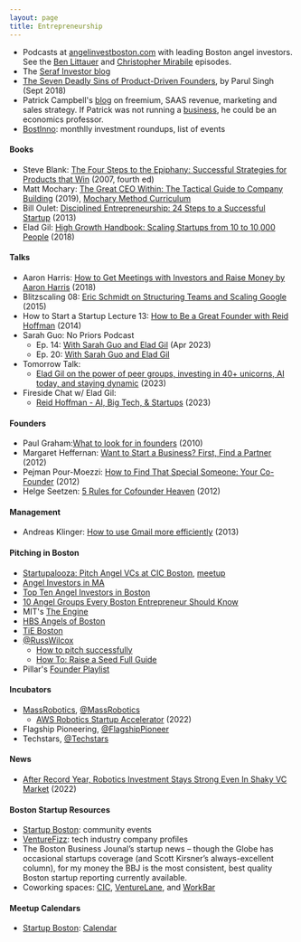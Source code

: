 ```yaml
---
layout: page
title: Entrepreneurship
---
```


* Podcasts at <a href="https://www.angelinvestboston.com/episodes/">angelinvestboston.com</a> with leading Boston angel investors. See the <a href="https://www.angelinvestboston.com/ep-002-1">Ben Littauer</a> and <a href="https://www.angelinvestboston.com/christopher-mirabile-ep-12">Christopher Mirabile</a> episodes.
* The <a href="https://seraf-investor.com/compass/article/angel-101-a-primer-new-angel-investors">Seraf Investor blog</a>
* <a href="https://medium.com/swlh/these-are-the-7-deadly-sins-of-product-driven-founders-47c7c66cc783">The Seven Deadly Sins of Product-Driven Founders</a>, by Parul Singh (Sept 2018)
* Patrick Campbell's <a href="https://www.profitwell.com/blog/all">blog</a> on freemium, SAAS revenue, marketing and sales strategy. If Patrick was not running a <a href="https://www.profitwell.com">business</a>, he could be an economics professor.
* [BostInno](https://www.bizjournals.com/boston/inno): monthlly investment roundups, list of events

#### Books
* Steve Blank: [The Four Steps to the Epiphany:  Successful Strategies for Products that Win](https://www.amazon.com/Four-Steps-Epiphany-Successful-Strategies/dp/1119690358) (2007, fourth ed)
* Matt Mochary: [The Great CEO Within: The Tactical Guide to Company Building](https://www.amazon.com/Great-CEO-Within-Tactical-Building/dp/0578599287) (2019), [Mochary Method Curriculum](https://docs.google.com/document/d/18FiJbYn53fTtPmphfdCKT2TMWH-8Y2L-MLqDk-MFV4s/edit#)
* Bill Oulet: [Disciplined Entrepreneurship: 24 Steps to a Successful Startup](https://www.amazon.com/Disciplined-Entrepreneurship-Steps-Successful-Startup/dp/1118692284/) (2013)
* Elad Gil: [High Growth Handbook: Scaling Startups from 10 to 10,000 People](https://www.amazon.com/High-Growth-Handbook-Elad-Gil/dp/1732265100/) (2018)

#### Talks
* Aaron Harris: [How to Get Meetings with Investors and Raise Money by Aaron Harris](https://www.youtube.com/watch?v=Jzz4AEIddzY) (2018)
* Blitzscaling 08: [Eric Schmidt on Structuring Teams and Scaling Google](https://www.youtube.com/watch?v=hcRxFRgNpns) (2015)
* How to Start a Startup Lecture 13: [How to Be a Great Founder with Reid Hoffman](https://www.youtube.com/watch?v=pkAum45ubWc&list=RDLVhcRxFRgNpns&index=6) (2014)
* Sarah Guo: No Priors Podcast
  * Ep. 14: [With Sarah Guo and Elad Gil](https://www.youtube.com/watch?v=B5461t6ACpk) (Apr 2023)
  * Ep. 20: [With Sarah Guo and Elad Gil](https://www.youtube.com/watch?v=eTFUcPiodGU)
* Tomorrow Talk:
  * [Elad Gil on the power of peer groups, investing in 40+ unicorns, AI today, and staying dynamic](https://www.youtube.com/watch?v=ifK3k46_zMI) (2023)
* Fireside Chat w/ Elad Gil:
  * [Reid Hoffman - AI, Big Tech, & Startups](https://www.youtube.com/watch?v=6QySKWkYlPc) (2023)

#### Founders
* Paul Graham:[What to look for in founders](http://www.paulgraham.com/founders.html) (2010)
* Margaret Heffernan: [Want to Start a Business? First, Find a Partner](http://www.inc.com/margaret-heffernan/you-need-a-partner-to-start-a-business.html) (2012)
* Pejman Pour-Moezzi: [How to Find That Special Someone: Your Co-Founder](https://www.geekwire.com/2012/find-special-cofounder) (2012)
* Helge Seetzen: [5 Rules for Cofounder Heaven](http://helgeseetzen.com/5-rules-for-cofounder-heaven/) (2012)

#### Management
* Andreas Klinger: [How to use Gmail more efficiently](https://klinger.io/posts/how-to-use-gmail-more-efficiently) (2013)

#### Pitching in Boston
* [Startupalooza: Pitch Angel VCs at CIC Boston](https://cic.com/new-events/https/wwweventbritecom/e/pitch-angel-vcs-at-cic-boston-free-capital-raising-workshop-tickets-54868682707discountcic), [meetup](https://www.meetup.com/startupalooza/)
* [Angel Investors in MA](https://www.angelinvestmentnetwork.us/angel-investors-massachusetts)
* [Top Ten Angel Investors in Boston](https://medium.com/pro-business-plans/top-10-angel-investors-in-boston-448d322539ec)
* [10 Angel Groups Every Boston Entrepreneur Should Know](https://www.builtinboston.com/2016/09/13/angel-groups-boston)
* MIT's [The Engine](https://www.engine.xyz)
* [HBS Angels of Boston](https://www.hbsab.org/s/1738/cc/21/page.aspx?sid=1738&gid=8&pgid=71688&crid=0&calpgid=13&calcid=1270)
* [TiE Boston](https://www.tieboston.org/)
* [@RussWilcox](https://twitter.com/Russ_Wilcox)
  * [How to pitch successfully](https://twitter.com/Russ_Wilcox/status/1583872118764146688)
  * [How To: Raise a Seed Full Guide](https://www.pillar.vc/playlist/article/how-to-raise-seed-full-guide/)
* Pillar's [Founder Playlist](https://www.pillar.vc/playlist/)

#### Incubators
* [MassRobotics](https://www.massrobotics.org), [@MassRobotics](https://twitter.com/MassRobotics)
  * [AWS Robotics Startup Accelerator](https://www.massrobotics.org/opportunities/aws-robotics-startup-accelerator/) (2022)
* Flagship Pioneering,  [@FlagshipPioneer](https://twitter.com/FlagshipPioneer)
* Techstars, [@Techstars](https://twitter.com/Techstars)

#### News
* [After Record Year, Robotics Investment Stays Strong Even In Shaky VC Market](https://news.crunchbase.com/ai-robotics/robotics-vc-funding/) (2022)

#### Boston Startup Resources
* [Startup Boston](https://www.startupbos.org/): community events
* [VentureFizz](https://venturefizz.com/): tech industry company profiles
* The Boston Business Jounal’s startup news – though the Globe has occasional startups coverage (and Scott Kirsner’s always-excellent column), for my money the BBJ is the most consistent, best quality Boston startup reporting currently available.
* Coworking spaces: [CIC](https://cic.com/), [VentureLane](https://theventurelane.com/), and [WorkBar](https://www.workbar.com/)

#### Meetup Calendars
* [Startup Boston](https://www.startupbos.org): [Calendar](https://www.startupbos.org/events)